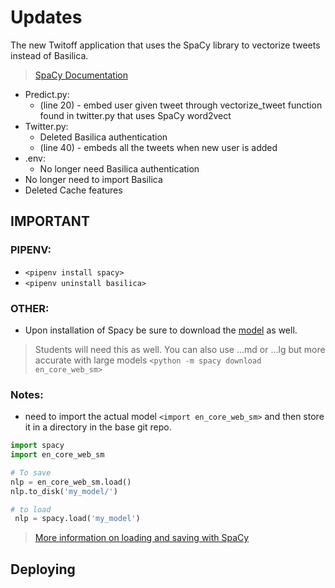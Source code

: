 # Updates
The new Twitoff application that uses the SpaCy library to vectorize tweets instead of Basilica. 
>[SpaCy Documentation](https://spacy.io/usage/vectors-similarity)

* Predict.py:
  * (line 20) - embed user given tweet through vectorize_tweet function found in twitter.py that uses SpaCy word2vect
* Twitter.py:
  * Deleted Basilica authentication
  * (line 40) - embeds all the tweets when new user is added 
* .env:
  * No longer need Basilica authentication
* No longer need to import Basilica
* Deleted Cache features

## IMPORTANT

### PIPENV:
* `<pipenv install spacy>`
* `<pipenv uninstall basilica>`

### OTHER:
* Upon installation of Spacy be sure to download the [model](https://spacy.io/usage) as well.
> Students will need this as well. You can also use ...md or ...lg but more accurate with large models
`<python -m spacy download en_core_web_sm>`

### Notes: 
* need to import the actual model `<import en_core_web_sm>` and then store it in a directory in the base git repo.
``` python
import spacy
import en_core_web_sm

# To save
nlp = en_core_web_sm.load()
nlp.to_disk('my_model/')

# to load
 nlp = spacy.load('my_model')
```
> [More information on loading and saving with SpaCy](https://spacy.io/usage/saving-loading)

## Deploying

